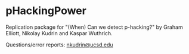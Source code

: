 # pHackingPower
Replication package for "(When) Can we detect p-hacking?" by Graham Elliott, Nikolay Kudrin and Kaspar Wuthrich.

Questions/error reports: nkudrin@ucsd.edu
